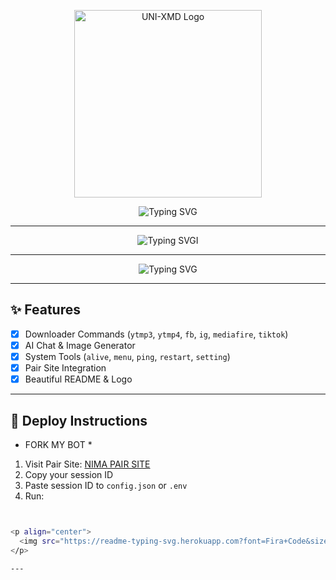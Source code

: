 <p align="center">
  <img src="https://files.catbox.moe/jsbi4r.png" alt="UNI-XMD Logo" width="300"/>
</p>
<p align="center">
  <img src="https://readme-typing-svg.herokuapp.com?font=Fira+Code&size=25&pause=1000&color=00FF00&center=true&vCenter=true&width=435&lines=Welcome+to+UNI-XMD;Powerful+Whatsapp+Bot+Base;By+NETHUM+OFC" alt="Typing SVG" />
</p>

---
<p align="center">
  <img src="https://readme-typing-svg.herokuapp.com?font=Fira+Code&size=25&pause=1000&color=00FF00&center=true&vCenter=true&width=435&lines=voice+by+ashi-girl;enjoy+my+Whatsapp+Bot+;CREATED+NETHUM+AKASH" alt="Typing SVG" />I
</p>

---

<p align="center">
  <img src="https://readme-typing-svg.herokuapp.com?font=Fira+Code&size=25&pause=1000&color=00FF00&center=true&vCenter=true&width=435&lines=Welcome+to+UNI-XMD;Powerful+Whatsapp+Bot+Base;By+NETHUM+OFC" alt="Typing SVG" />
</p>

---

## ✨ Features

- [x] Downloader Commands (`ytmp3`, `ytmp4`, `fb`, `ig`, `mediafire`, `tiktok`)
- [x] AI Chat & Image Generator
- [x] System Tools (`alive`, `menu`, `ping`, `restart`, `setting`)
- [x] Pair Site Integration
- [x] Beautiful README & Logo

---

## 🚀 Deploy Instructions
* FORK MY BOT *
1. Visit Pair Site: [NIMA PAIR SITE](https://nima-web-pair-2-3.onrender.com)
2. Copy your session ID
3. Paste session ID to `config.json` or `.env`
4. Run:
```bash


<p align="center">
  <img src="https://readme-typing-svg.herokuapp.com?font=Fira+Code&size=25&pause=1000&color=00FF00&center=true&vCenter=true&width=435&lines=voice+by+ashi-girl;enjoy+my+Whatsapp+Bot+;CREATED+NETHUM+AKASH" alt="Typing SVG" />I
</p>

---
